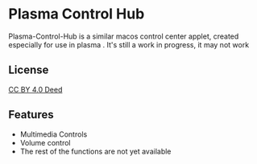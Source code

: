 
# Plasma Control Hub

Plasma-Control-Hub is a similar macos control center applet, created especially for use in plasma
.
It's still a work in progress, it may not work




## License

[ CC BY 4.0 Deed ](https://creativecommons.org/licenses/by/4.0/deed.es)


## Features

- Multimedia Controls
-  Volume control
- The rest of the functions are not yet available
